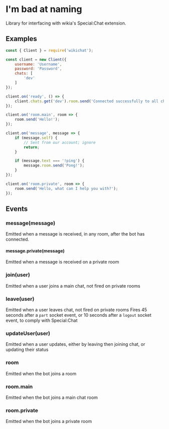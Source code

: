 # I'm bad at naming
Library for interfacing with wikia's Special:Chat extension.


## Examples
```js
const { Client } = require('wikichat');

const client = new Client({
    username: 'Username',
    password: 'Password',
    chats: [
        'dev'
    ]
}); 

client.on('ready', () => {
    client.chats.get('dev').room.send('Connected successfully to all chats');
});

client.on('room.main', room => {
    room.send('Hello!');
});

client.on('message', message => {
    if (message.self) {
        // Sent from our account; ignore
        return;
    }

    if (message.text === '!ping') {
        message.room.send('Pong!');
    }
});

client.on('room.private', room => {
    room.send('Hello, what can I help you with?');
});
```

## Events
### message(message)
Emitted when a message is received, in any room, after the bot has connected.
#### message.private(message)
Emitted when a message is received on a private room

### join(user)
Emitted when a user joins a main chat, not fired on private rooms

### leave(user)
Emitted when a user leaves chat, not fired on private rooms
Fires 45 seconds after a `part` socket event, or 10 seconds after a `logout` socket event, to comply with Special:Chat

### updateUser(user)
Emitted when a user updates, either by leaving then joining chat, or updating their status

### room
Emitted when the bot joins a room
### room.main
Emitted when the bot joins a main chat room
### room.private
Emitted when the bot joins a private room